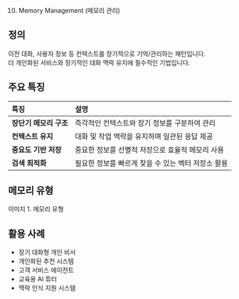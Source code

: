10. Memory Management (메모리 관리)

## 정의
이전 대화, 사용자 정보 등 컨텍스트를 장기적으로 기억/관리하는 패턴입니다.  
더 개인화된 서비스와 장기적인 대화 맥락 유지에 필수적인 기법입니다.

## 주요 특징
| 특징 | 설명 |
| :--- | :--- |
| **장단기 메모리 구조** | 즉각적인 컨텍스트와 장기 정보를 구분하여 관리 |
| **컨텍스트 유지** | 대화 및 작업 맥락을 유지하며 일관된 응답 제공 |
| **중요도 기반 저장** | 중요한 정보를 선별적 저장으로 효율적 메모리 사용 |
| **검색 최적화** | 필요한 정보를 빠르게 찾을 수 있는 벡터 저장소 활용 |

## 메모리 유형
이미지 1. 메모리 유형

## 활용 사례
- 장기 대화형 개인 비서  
- 개인화된 추천 시스템  
- 고객 서비스 에이전트  
- 교육용 AI 튜터  
- 맥락 인식 지원 시스템  

